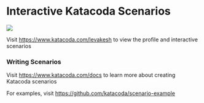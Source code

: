 # Interactive Katacoda Scenarios

[![](http://shields.katacoda.com/katacoda/levakesh/count.svg)](https://www.katacoda.com/levakesh "Get your profile on Katacoda.com")

Visit https://www.katacoda.com/levakesh to view the profile and interactive scenarios

### Writing Scenarios
Visit https://www.katacoda.com/docs to learn more about creating Katacoda scenarios

For examples, visit https://github.com/katacoda/scenario-example
